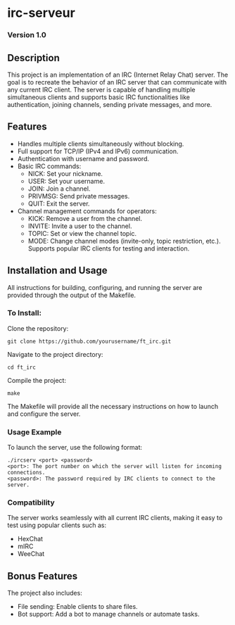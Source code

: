 # irc-serveur
### Version 1.0
## Description
This project is an implementation of an IRC (Internet Relay Chat) server. The goal is to recreate the behavior of an IRC server that can communicate with any current IRC client. The server is capable of handling multiple simultaneous clients and supports basic IRC functionalities like authentication, joining channels, sending private messages, and more.
## Features
- Handles multiple clients simultaneously without blocking.
- Full support for TCP/IP (IPv4 and IPv6) communication.
- Authentication with username and password.
- Basic IRC commands:
  - NICK: Set your nickname.
  - USER: Set your username.
  - JOIN: Join a channel.
  - PRIVMSG: Send private messages.
  - QUIT: Exit the server.
- Channel management commands for operators:
  - KICK: Remove a user from the channel.
  - INVITE: Invite a user to the channel.
  - TOPIC: Set or view the channel topic.
  - MODE: Change channel modes (invite-only, topic restriction, etc.).
Supports popular IRC clients for testing and interaction.
## Installation and Usage

All instructions for building, configuring, and running the server are provided through the output of the Makefile.

### To Install:

Clone the repository:
```
git clone https://github.com/yourusername/ft_irc.git
```
Navigate to the project directory:
```
cd ft_irc
```
Compile the project:
```
make
```
The Makefile will provide all the necessary instructions on how to launch and configure the server.

### Usage Example
To launch the server, use the following format:
```
./ircserv <port> <password>
<port>: The port number on which the server will listen for incoming connections.
<password>: The password required by IRC clients to connect to the server.
```
### Compatibility
The server works seamlessly with all current IRC clients, making it easy to test using popular clients such as:
- HexChat
- mIRC
- WeeChat

## Bonus Features
The project also includes:
- File sending: Enable clients to share files.
- Bot support: Add a bot to manage channels or automate tasks.
